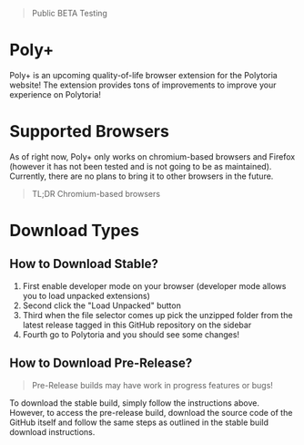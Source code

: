 > Public BETA Testing
# Poly+
Poly+ is an upcoming quality-of-life browser extension for the Polytoria website! The extension provides tons of improvements to improve your experience on Polytoria!

# Supported Browsers
As of right now, Poly+ only works on chromium-based browsers and Firefox (however it has not been tested and is not going to be as maintained). Currently, there are no plans to bring it to other browsers in the future.
> TL;DR Chromium-based browsers

# Download Types

## How to Download Stable?

1. First enable developer mode on your browser (developer mode allows you to load unpacked extensions)
2. Second click the "Load Unpacked" button
3. Third when the file selector comes up pick the unzipped folder from the latest release tagged in this GitHub repository on the sidebar
4. Fourth go to Polytoria and you should see some changes!

## How to Download Pre-Release?

> Pre-Release builds may have work in progress features or bugs!

To download the stable build, simply follow the instructions above. However, to access the pre-release build, download the source code of the GitHub itself and follow the same steps as outlined in the stable build download instructions.
